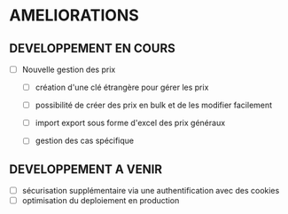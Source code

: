 # AMELIORATIONS

## DEVELOPPEMENT EN COURS

- [ ] Nouvelle gestion des prix
    - [ ] création d'une clé étrangère pour gérer les prix
    - [ ] possibilité de créer des prix en bulk et de les modifier facilement
    - [ ] import export sous forme d'excel des prix généraux
    - [ ] gestion des cas spécifique 


## DEVELOPPEMENT A VENIR

- [ ] sécurisation supplémentaire via une authentification avec des cookies 
- [ ] optimisation du deploiement en production